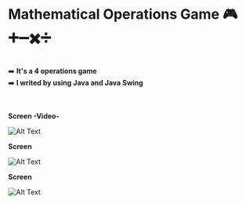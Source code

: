 # Mathematical Operations Game  🎮➕➖✖️➗

##

➡️   **It's a 4 operations game** <br/> 
➡️   **I writed by using Java and Java Swing** <br/> 

<br/>

**Screen -Video-** <br/>

![Alt Text](https://media.giphy.com/media/Lb2uSGkhWMy76Ft3eR/giphy.gif)

**Screen** <br/>

![Alt Text](https://i.hizliresim.com/c6Y0xO.jpg)

**Screen** <br/>

![Alt Text](https://i.hizliresim.com/urLuTR.jpg)


